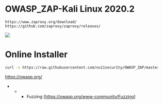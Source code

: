 # OWASP_ZAP-Kali Linux 2020.2
```
https://www.zaproxy.org/download/
https://github.com/zaproxy/zaproxy/releases/
```
![](https://github.com/nu11secur1ty/OWASP_ZAP/blob/master/wall/owasp_logo_milan.png)

# Online Installer
```bash
curl -s https://raw.githubusercontent.com/nu11secur1ty/OWASP_ZAP/master/zap.sh | bash
```
https://owasp.org/

- - - Fuzzing
[https://owasp.org/www-community/Fuzzing]
